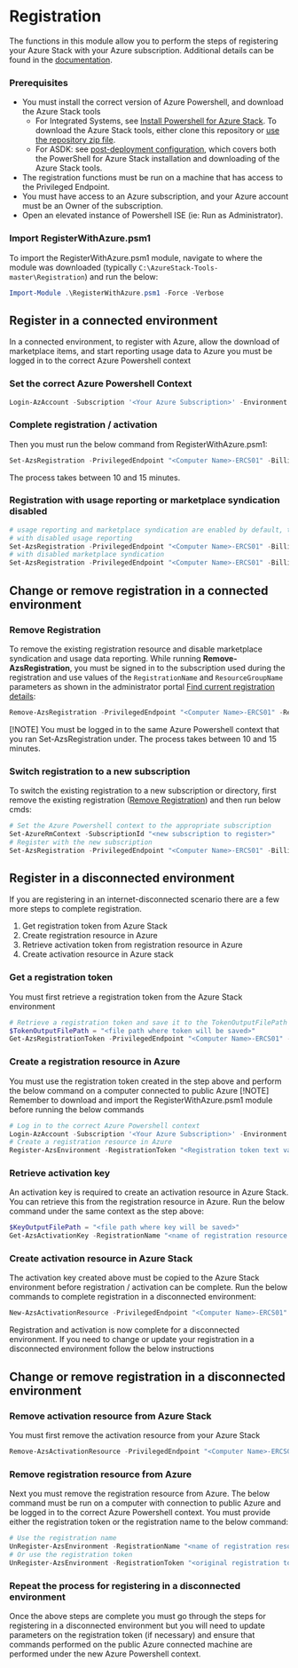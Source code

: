 # Registration

The functions in this module allow you to perform the steps of registering your Azure Stack with your Azure subscription. Additional details can be found in the [documentation](https://docs.microsoft.com/en-us/azure/azure-stack/azure-stack-register).

### Prerequisites 

- You must install the correct version of Azure Powershell, and download the Azure Stack tools
  - For Integrated Systems, see [Install Powershell for Azure Stack](https://docs.microsoft.com/azure-stack/operator/azure-stack-powershell-install). To download the Azure Stack tools, either clone this repository or [use the repository zip file](https://github.com/Azure/AzureStack-Tools/archive/master.zip).
  - For ASDK: see [post-deployment configuration](https://docs.microsoft.com/azure-stack/asdk/asdk-post-deploy), which covers both the PowerShell for Azure Stack installation and downloading of the Azure Stack tools.
- The registration functions must be run on a machine that has access to the Privileged Endpoint. 
- You must have access to an Azure subscription, and your Azure account must be an Owner of the subscription.
- Open an elevated instance of Powershell ISE (ie: Run as Administrator).

### Import RegisterWithAzure.psm1
To import the RegisterWithAzure.psm1 module, navigate to where the module was downloaded (typically `C:\AzureStack-Tools-master\Registration`) and run the below:
```powershell
Import-Module .\RegisterWithAzure.psm1 -Force -Verbose
```

## Register in a connected environment
In a connected environment, to register with Azure, allow the download of marketplace items, and start reporting usage data to Azure you must be logged in to the correct Azure Powershell context

### Set the correct Azure Powershell Context
```powershell
Login-AzAccount -Subscription '<Your Azure Subscription>' -Environment '<The Azure Environment where subscription was created>'
```

### Complete registration / activation 
Then you must run the below command from RegisterWithAzure.psm1:
```powershell
Set-AzsRegistration -PrivilegedEndpoint "<Computer Name>-ERCS01" -BillingModel PayAsYouUse
```
The process takes between 10 and 15 minutes.

### Registration with usage reporting or marketplace syndication disabled
```powershell
# usage reporting and marketplace syndication are enabled by default, to disable use the below command
# with disabled usage reporting
Set-AzsRegistration -PrivilegedEndpoint "<Computer Name>-ERCS01" -BillingModel PayAsYouUse -UsageReportingEnabled:$false
# with disabled marketplace syndication
Set-AzsRegistration -PrivilegedEndpoint "<Computer Name>-ERCS01" -BillingModel PayAsYouUse -MarketplaceSyndicationEnabled:$false
```

## Change or remove registration in a connected environment

### Remove Registration 
To remove the existing registration resource and disable marketplace syndication and usage data reporting. While running **Remove-AzsRegistration**, you must be signed in to the subscription used during the registration and use values of the `RegistrationName` and `ResourceGroupName` parameters as shown in the administrator portal [Find current registration details](https://docs.microsoft.com/en-us/azure-stack/operator/azure-stack-registration?pivots=state-connected#verify-azure-stack-hub-registration):
```powershell
Remove-AzsRegistration -PrivilegedEndpoint "<Computer Name>-ERCS01" -RegistrationName '<Registration name from portal>' -ResourceGroupName '<Registration resource group from portal>'
```
[!NOTE] You must be logged in to the same Azure Powershell context that you ran Set-AzsRegistration under. The process takes between 10 and 15 minutes.

### Switch registration to a new subscription
To switch the existing registration to a new subscription or directory, first remove the existing registration ([Remove Registration](#remove-registration)) and then run below cmds:
```powershell
# Set the Azure Powershell context to the appropriate subscription
Set-AzureRmContext -SubscriptionId "<new subscription to register>"
# Register with the new subscription
Set-AzsRegistration -PrivilegedEndpoint "<Computer Name>-ERCS01" -BillingModel PayAsYouUse
```


## Register in a disconnected environment
If you are registering in an internet-disconnected scenario there are a few more steps to complete registration. 
1) Get registration token from Azure Stack
2) Create registration resource in Azure
3) Retrieve activation token from registration resource in Azure
4) Create activation resource in Azure stack

### Get a registration token
You must first retrieve a registration token from the Azure Stack environment
```powershell
# Retrieve a registration token and save it to the TokenOutputFilePath
$TokenOutputFilePath = "<file path where token will be saved>"
Get-AzsRegistrationToken -PrivilegedEndpoint "<Computer Name>-ERCS01" -BillingModel Capacity -AgreementNumber '<EA Agreement Number>' -TokenOutputFilePath $TokenOutputFilepath
```

### Create a registration resource in Azure
You must use the registration token created in the step above and perform the below command on a computer connected to public Azure
[!NOTE] Remember to download and import the RegisterWithAzure.psm1 module before running the below commands
```powershell
# Log in to the correct Azure Powershell context
Login-AzAccount -Subscription '<Your Azure Subscription>' -Environment '<The Azure Environment where subscription was created>'
# Create a registration resource in Azure
Register-AzsEnvironment -RegistrationToken "<Registration token text value>"
```

### Retrieve activation key 
An activation key is required to create an activation resource in Azure Stack. You can retrieve this from the registration resource in Azure.
Run the below command under the same context as the step above:
```powershell
$KeyOutputFilePath = "<file path where key will be saved>"
Get-AzsActivationKey -RegistrationName "<name of registration resource in Azure>" -KeyOutputFilePath $KeyOutputFilePath
```

### Create activation resource in Azure Stack
The activation key created above must be copied to the Azure Stack environment before registration / activation can be complete.
Run the below commands to complete registration in a disconnected environment: 
```powershell
New-AzsActivationResource -PrivilegedEndpoint "<Computer Name>-ERCS01" -ActivationKey "<activation key text value>"
```

Registration and activation is now complete for a disconnected environment. If you need to change or update your registration in a disconnected environment follow the below instructions

## Change or remove registration in a disconnected environment

### Remove activation resource from Azure Stack
You must first remove the activation resource from your Azure Stack
```powershell
Remove-AzsActivationResource -PrivilegedEndpoint "<Computer Name>-ERCS01"
```

### Remove registration resource from Azure
Next you must remove the registration resource from Azure. The below command must be run on a computer with connection to public Azure and be logged in to the correct Azure Powershell context.
You must provide either the registration token or the registration name to the below command:
```powershell
# Use the registration name
UnRegister-AzsEnvironment -RegistrationName "<name of registration resource in Azure>"
# Or use the registration token
UnRegister-AzsEnvironment -RegistrationToken "<original registration token text value>"
```
### Repeat the process for registering in a disconnected environment
Once the above steps are complete you must go through the steps for registering in a disconnected environment but you will need to update parameters on the registration token (if necessary) and ensure
that commands performed on the public Azure connected machine are performed under the new Azure Powershell context.
